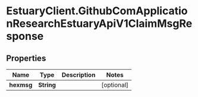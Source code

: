 # EstuaryClient.GithubComApplicationResearchEstuaryApiV1ClaimMsgResponse

## Properties
Name | Type | Description | Notes
------------ | ------------- | ------------- | -------------
**hexmsg** | **String** |  | [optional] 
